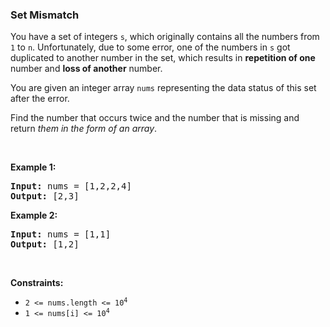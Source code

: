 
<h3>Set Mismatch</h3>
<div><p>You have a set of integers <code>s</code>, which originally contains all the numbers from <code>1</code> to <code>n</code>. Unfortunately, due to some error, one of the numbers in <code>s</code> got duplicated to another number in the set, which results in <strong>repetition of one</strong> number and <strong>loss of another</strong> number.</p>
<p>You are given an integer array <code>nums</code> representing the data status of this set after the error.</p>
<p>Find the number that occurs twice and the number that is missing and return <em>them in the form of an array</em>.</p>
<p> </p>
<p><strong>Example 1:</strong></p>
<pre><strong>Input:</strong> nums = [1,2,2,4]
<strong>Output:</strong> [2,3]
</pre><p><strong>Example 2:</strong></p>
<pre><strong>Input:</strong> nums = [1,1]
<strong>Output:</strong> [1,2]
</pre>
<p> </p>
<p><strong>Constraints:</strong></p>
<ul>
<li><code>2 &lt;= nums.length &lt;= 10<sup>4</sup></code></li>
<li><code>1 &lt;= nums[i] &lt;= 10<sup>4</sup></code></li>
</ul>
</div>
